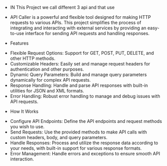 * IN This Project we call different 3 api and that use 
* API Caller is a powerful and flexible tool designed for making HTTP requests to various APIs. This project simplifies the process of integrating and interacting with external services by providing an easy-to-use interface for sending API requests and handling responses.

 * Features
- Flexible Request Options: Support for GET, POST, PUT, DELETE, and other HTTP methods.
- Customizable Headers: Easily set and manage request headers for authentication and other purposes.
- Dynamic Query Parameters: Build and manage query parameters dynamically for complex API requests.
- Response Handling: Handle and parse API responses with built-in utilities for JSON and XML formats.
- Error Handling: Robust error handling to manage and debug issues with API requests.
 * How It Works
- Configure API Endpoints: Define the API endpoints and request methods you wish to use.
- Send Requests: Use the provided methods to make API calls with custom headers, body, and query parameters.
- Handle Responses: Process and utilize the response data according to your needs, with built-in support for various response formats.
- Error Management: Handle errors and exceptions to ensure smooth API interaction.
